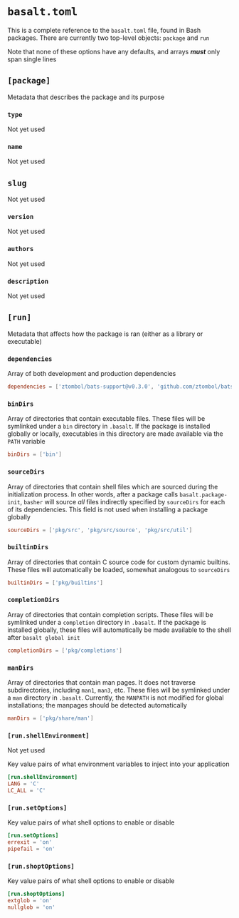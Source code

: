 # `basalt.toml`

This is a complete reference to the `basalt.toml` file, found in Bash packages. There are currently two top-level objects: `package` and `run`

Note that none of these options have any defaults, and arrays _**must**_ only span single lines

## `[package]`

Metadata that describes the package and its purpose

### `type`

Not yet used

### `name`

Not yet used

## `slug`

Not yet used

### `version`

Not yet used

### `authors`

Not yet used

### `description`

Not yet used

## `[run]`

Metadata that affects how the package is ran (either as a library or executable)

### `dependencies`

Array of both development and production dependencies

```toml
dependencies = ['ztombol/bats-support@v0.3.0', 'github.com/ztombol/bats-assert@v0.3.0']
```

### `binDirs`

Array of directories that contain executable files. These files will be symlinked under a `bin` directory in `.basalt`. If the package is installed globally or locally, executables in this directory are made available via the `PATH` variable

```toml
binDirs = ['bin']
```

### `sourceDirs`

Array of directories that contain shell files which are sourced during the initialization process. In other words, after a package calls `basalt.package-init`, `basher` will source _all_ files indirectly specified by `sourceDirs` for each of its dependencies. This field is not used when installing a package globally

```toml
sourceDirs = ['pkg/src', 'pkg/src/source', 'pkg/src/util']
```

### `builtinDirs`

Array of directories that contain C source code for custom dynamic builtins. These files will automatically be loaded, somewhat analogous to `sourceDirs`

```toml
builtinDirs = ['pkg/builtins']
```

### `completionDirs`

Array of directories that contain completion scripts. These files will be symlinked under a `completion` directory in `.basalt`. If the package is installed globally, these files will automatically be made available to the shell after `basalt global init`

```toml
completionDirs = ['pkg/completions']
```

### `manDirs`

Array of directories that contain man pages. It does not traverse subdirectories, including `man1`, `man3`, etc. These files will be symlinked under a `man` directory in `.basalt`. Currently, the `MANPATH` is not modified for global installations; the manpages should be detected automatically

```toml
manDirs = ['pkg/share/man']
```

### `[run.shellEnvironment]`

Not yet used

Key value pairs of what environment variables to inject into your application

```toml
[run.shellEnvironment]
LANG = 'C'
LC_ALL = 'C'
```

### `[run.setOptions]`

Key value pairs of what shell options to enable or disable

```toml
[run.setOptions]
errexit = 'on'
pipefail = 'on'
```

### `[run.shoptOptions]`

Key value pairs of what shell options to enable or disable

```toml
[run.shoptOptions]
extglob = 'on'
nullglob = 'on'
```
